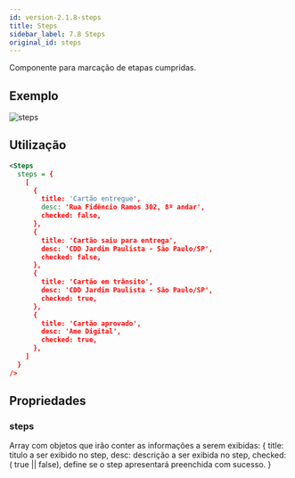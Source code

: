 ```yaml
---
id: version-2.1.8-steps
title: Steps
sidebar_label: 7.8 Steps
original_id: steps
---
```


Componente para marcação de etapas cumpridas.

## Exemplo

![steps](assets/images_components/v2.0.0/steps.png)

## Utilização

```xml
<Steps
  steps = {
    [
      {
        title: 'Cartão entregue',
        desc: 'Rua Fidêncio Ramos 302, 8º andar',
        checked: false,
      },
      {
        title: 'Cartão saiu para entrega',
        desc: 'CDD Jardim Paulista - São Paulo/SP',
        checked: false,
      },
      {
        title: 'Cartão em trânsito',
        desc: 'CDD Jardim Paulista - São Paulo/SP',
        checked: true,
      },
      {
        title: 'Cartão aprovado',
        desc: 'Ame Digital',
        checked: true,
      },
    ]
  }
/>
```

## Propriedades

### steps

Array com objetos que irão conter as informações a serem exibidas:
{
title: titulo a ser exibido no step,
desc: descrição a ser exibida no step,
checked: ( true || false), define se o step apresentará preenchida com sucesso.
}
